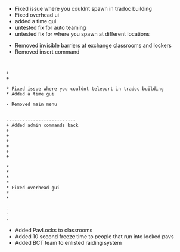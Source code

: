 




* Fixed issue where you couldnt spawn in tradoc building 
* Fixed overhead ui 
* added a time gui
* untested fix for auto teaming 
* untested fix for where you spawn at different locations 


- Removed invisible barriers at exchange classrooms and lockers
- Removed insert command
```


+ 
+

* Fixed issue where you couldnt teleport in tradoc building
* Added a time gui 

- Removed main menu


--------------------------
+ Added admin commands back 
+ 
+ 
+ 
+ 
+ 
+ 

* 
* 
* 
* 
* Fixed overhead gui 
* 
* 

- 
- 
- 
```


+ Added PavLocks to classrooms
+ Added 10 second freeze time to people that run into locked pavs
+ Added BCT team to enlisted raiding system
```







